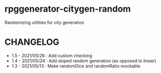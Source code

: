 # rpggenerator-citygen-random
Randomizing utilities for city generation


# CHANGELOG
- 1.5 - 2021/05/26 : Add custom checking
- 1.4 - 2021/05/24 : Add sloped random generation (as opposed to linear)
- 1.3 - 2021/05/13 : Make randomDice and randomRatio mockable
